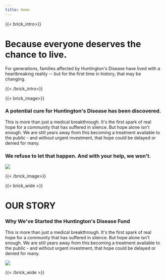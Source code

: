 ```yaml
---
title: Home
---
```

{{< brick_intro>}}

# Because everyone deserves the chance to live.

For generations, families affected by Huntington's Disease have lived with a heartbreaking reality -- but for the first time in history, that may be changing.

{{< /brick_intro>}}

{{< brick_image>}}

### A potential cure for Huntington's Disease has been discovered.

This is more than just a medical breakthrough. It's the first spark of real hope for a community that has suffered in silence. But hope alone isn't enough. We are still years away from this becoming a treatment available to the public - and without urgent investment, that hope could be delayed or denied for many.

### We refuse to let that happen. And with your help, we won't.


![](/uploads/photos/copy_logo.png)

{{< /brick_image>}}

{{< brick_wide >}}
# OUR STORY

### Why We've Started the Huntington's Disease Fund

This is more than just a medical breakthrough. It's the first spark of real hope for a community that has suffered in silence. But hope alone isn't enough. We are still years away from this becoming a treatment available to the public - and without urgent investment, that hope could be delayed or denied for many.


![](/uploads/photos/grad1.jpg)



{{< /brick_wide >}}

